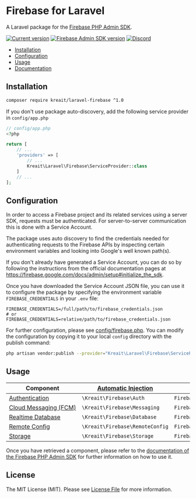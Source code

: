 # Firebase for Laravel

A Laravel package for the [Firebase PHP Admin SDK](https://github.com/kreait/firebase-php).

[![Current version](https://img.shields.io/packagist/v/kreait/laravel-firebase.svg?logo=composer)](https://packagist.org/packages/kreait/laravel-firebase)
[![Firebase Admin SDK version](https://img.shields.io/badge/Firebase%20Admin%20SDK-%5E4.30.0-blue)](https://packagist.org/packages/kreait/firebase-php)
[![Discord](https://img.shields.io/discord/523866370778333184.svg?color=7289da&logo=discord)](https://discord.gg/nbgVfty)

* [Installation](#installation)
* [Configuration](#configuration)
* [Usage](#usage)
* [Documentation](https://firebase-php.readthedocs.io/)

## Installation

```bash
composer require kreait/laravel-firebase ^1.0
```

If you don't use package auto-discovery, add the following service provider in `config/app.php`

```php
// config/app.php
<?php

return [
    // ...
    'providers' => [
        // ...
        Kreait\Laravel\Firebase\ServiceProvider::class
    ]
    // ...   
];
```

## Configuration

In order to access a Firebase project and its related services using a server SDK, requests must be authenticated.
For server-to-server communication this is done with a Service Account.

The package uses auto discovery to find the credentials needed for authenticating requests to the Firebase APIs
by inspecting certain environment variables and looking into Google's well known path(s).

If you don't already have generated a Service Account, you can do so by following the instructions from the 
official documentation pages at https://firebase.google.com/docs/admin/setup#initialize_the_sdk.

Once you have downloaded the Service Account JSON file, you can use it to configure the package by specifying
the environment variable `FIREBASE_CREDENTIALS` in your `.env` file:

```
FIREBASE_CREDENTIALS=/full/path/to/firebase_credentials.json
# or
FIREBASE_CREDENTIALS=relative/path/to/firebase_credentials.json
```

For further configuration, please see [config/firebase.php](config/firebase.php). You can modify the configuration
by copying it to your local `config` directory with the publish command:

```bash
php artisan vendor:publish --provider="Kreait\Laravel\Firebase\ServiceProvider" --tag=config
```

## Usage

| Component | [Automatic Injection](https://laravel.com/docs/5.8/container#automatic-injection) | [Facades](https://laravel.com/docs/facades) | [`app()`](https://laravel.com/docs/helpers#method-app) |
| --- | --- | --- | --- |
| [Authentication](https://firebase-php.readthedocs.io/en/latest/authentication.html) | `\Kreait\Firebase\Auth` | `FirebaseAuth` | `app('firebase.auth')` |
| [Cloud&nbsp;Messaging&nbsp;(FCM)](https://firebase-php.readthedocs.io/en/latest/cloud-messaging.html) | `\Kreait\Firebase\Messaging` | `FirebaseMessaging` | `app('firebase.messaging')` |
| [Realtime Database](https://firebase-php.readthedocs.io/en/latest/realtime-database.html) | `\Kreait\Firebase\Database` | `FirebaseDatabase` | `app('firebase.database')` |
| [Remote Config](https://firebase-php.readthedocs.io/en/latest/remote-config.html) | `\Kreait\Firebase\RemoteConfig` | `FirebaseRemoteConfig` | `app('firebase.remote_config')` |
| [Storage](https://firebase-php.readthedocs.io/en/latest/storage.html) | `\Kreait\Firebase\Storage` | `FirebaseStorage` | `app('firebase.storage')` |

Once you have retrieved a component, please refer to the [documentation of the Firebase PHP Admin SDK](https://firebase-php.readthedocs.io) 
for further information on how to use it.

## License

The MIT License (MIT). Please see [License File](LICENSE) for more information.
